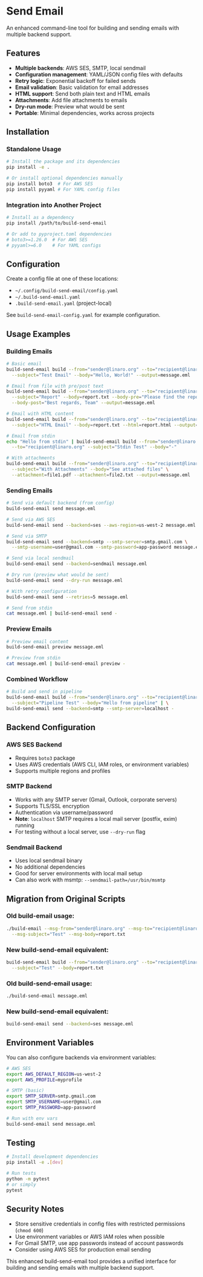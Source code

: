 # Send Email

An enhanced command-line tool for building and sending emails with multiple backend support.

## Features

- **Multiple backends**: AWS SES, SMTP, local sendmail
- **Configuration management**: YAML/JSON config files with defaults
- **Retry logic**: Exponential backoff for failed sends
- **Email validation**: Basic validation for email addresses
- **HTML support**: Send both plain text and HTML emails
- **Attachments**: Add file attachments to emails
- **Dry-run mode**: Preview what would be sent
- **Portable**: Minimal dependencies, works across projects

## Installation

### Standalone Usage
```bash
# Install the package and its dependencies
pip install -e .

# Or install optional dependencies manually
pip install boto3  # For AWS SES
pip install pyyaml # For YAML config files
```

### Integration into Another Project
```bash
# Install as a dependency
pip install /path/to/build-send-email

# Or add to pyproject.toml dependencies
# boto3>=1.26.0  # For AWS SES
# pyyaml>=6.0    # For YAML configs
```

## Configuration

Create a config file at one of these locations:
- `~/.config/build-send-email/config.yaml`
- `~/.build-send-email.yaml`
- `.build-send-email.yaml` (project-local)

See `build-send-email-config.yaml` for example configuration.

## Usage Examples

### Building Emails

```bash
# Basic email
build-send-email build --from="sender@linaro.org" --to="recipient@linaro.org" \
  --subject="Test Email" --body="Hello, World!" --output=message.eml

# Email from file with pre/post text
build-send-email build --from="sender@linaro.org" --to="recipient@linaro.org" \
  --subject="Report" --body=report.txt --body-pre="Please find the report below:" \
  --body-post="Best regards, Team" --output=message.eml

# Email with HTML content
build-send-email build --from="sender@linaro.org" --to="recipient@linaro.org" \
  --subject="HTML Email" --body=report.txt --html=report.html --output=message.eml

# Email from stdin
echo "Hello from stdin" | build-send-email build --from="sender@linaro.org" \
  --to="recipient@linaro.org" --subject="Stdin Test" --body="-"

# With attachments
build-send-email build --from="sender@linaro.org" --to="recipient@linaro.org" \
  --subject="With Attachments" --body="See attached files" \
  --attachment=file1.pdf --attachment=file2.txt --output=message.eml
```

### Sending Emails

```bash
# Send via default backend (from config)
build-send-email send message.eml

# Send via AWS SES
build-send-email send --backend=ses --aws-region=us-west-2 message.eml

# Send via SMTP
build-send-email send --backend=smtp --smtp-server=smtp.gmail.com \
  --smtp-username=user@gmail.com --smtp-password=app-password message.eml

# Send via local sendmail
build-send-email send --backend=sendmail message.eml

# Dry run (preview what would be sent)
build-send-email send --dry-run message.eml

# With retry configuration
build-send-email send --retries=5 message.eml

# Send from stdin
cat message.eml | build-send-email send -
```

### Preview Emails

```bash
# Preview email content
build-send-email preview message.eml

# Preview from stdin
cat message.eml | build-send-email preview -
```

### Combined Workflow

```bash
# Build and send in pipeline
build-send-email build --from="sender@linaro.org" --to="recipient@linaro.org" \
  --subject="Pipeline Test" --body="Hello from pipeline" | \
build-send-email send --backend=smtp --smtp-server=localhost -
```

## Backend Configuration

### AWS SES Backend
- Requires `boto3` package
- Uses AWS credentials (AWS CLI, IAM roles, or environment variables)
- Supports multiple regions and profiles

### SMTP Backend
- Works with any SMTP server (Gmail, Outlook, corporate servers)
- Supports TLS/SSL encryption
- Authentication via username/password
- **Note**: `localhost` SMTP requires a local mail server (postfix, exim) running
- For testing without a local server, use `--dry-run` flag

### Sendmail Backend
- Uses local sendmail binary
- No additional dependencies
- Good for server environments with local mail setup
- Can also work with msmtp: `--sendmail-path=/usr/bin/msmtp`

## Migration from Original Scripts

### Old build-email usage:
```bash
./build-email --msg-from="sender@linaro.org" --msg-to="recipient@linaro.org" \
  --msg-subject="Test" --msg-body=report.txt
```

### New build-send-email equivalent:
```bash
build-send-email build --from="sender@linaro.org" --to="recipient@linaro.org" \
  --subject="Test" --body=report.txt
```

### Old build-send-email usage:
```bash
./build-send-email message.eml
```

### New build-send-email equivalent:
```bash
build-send-email send --backend=ses message.eml
```

## Environment Variables

You can also configure backends via environment variables:

```bash
# AWS SES
export AWS_DEFAULT_REGION=us-west-2
export AWS_PROFILE=myprofile

# SMTP (basic)
export SMTP_SERVER=smtp.gmail.com
export SMTP_USERNAME=user@gmail.com
export SMTP_PASSWORD=app-password

# Run with env vars
build-send-email send message.eml
```

## Testing

```bash
# Install development dependencies
pip install -e .[dev]

# Run tests
python -m pytest
# or simply
pytest
```

## Security Notes

- Store sensitive credentials in config files with restricted permissions (`chmod 600`)
- Use environment variables or AWS IAM roles when possible
- For Gmail SMTP, use app passwords instead of account passwords
- Consider using AWS SES for production email sending

This enhanced build-send-email tool provides a unified interface for building and sending emails with multiple backend support.
